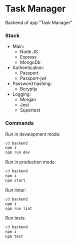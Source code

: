# Task Manager

Backend of app "Task Manager"

### Stack

- Main:
    - Node JS
    - Express
    - MongoDb
- Authentication:
    - Passport
    - Passport-jwt
- Password hashing:
    - Bcryptjs
- Logging:
    - Morgan
    - Jest
    - Supertest

### Commands

Run in development mode:
```sh
cd backend
npm i
npm run dev
```

Run in production mode:
```sh
cd backend
npm i
npm start
```

Run linter:
```sh
cd backend
npm i
npm run lint
```

Run tests:
```sh
cd backend
npm i
npm test
```
